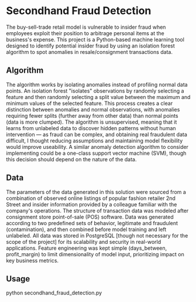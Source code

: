 # Secondhand Fraud Detection

The buy-sell-trade retail model is vulnerable to insider fraud when employees exploit their position to arbitrage personal items at the business's expense.
This project is a Python-based machine learning tool designed to identify potential insider fraud by using an isolation forest algorithm to spot anomalies in resale/consignment transactions data.

## Algorithm

The algorithm works by isolating anomalies instead of profiling normal data points.
An isolation forest "isolates" observations by randomly selecting a feature and then randomly selecting a split value between the maximum and minimum values of the selected feature.
This process creates a clear distinction between anomalies and normal observations, with anomalies requiring fewer splits (further away from other data) than normal points (data is more clumped).
The algorithm is unsupervised, meaning that it learns from unlabeled data to discover hidden patterns without human intervention
&mdash; as fraud can be complex, and obtaining real fraudulent data difficult, I thought reducing assumptions and maintaining model flexibility would improve useability.
A similar anomaly detection algorithm to consider implementing could be a one-class support vector machine (SVM), though this decision should depend on the nature of the data.

## Data

The parameters of the data generated in this solution were sourced from a combination of observed online listings of popular fashion retailer 2nd Street and insider information provided by a colleague familiar with the company's operations.
The structure of transaction data was modeled after consignment store point-of-sale (POS) software.
Data was generated according to two predefined sets of behavior, legitimate and fraudulent (contamination), and then combined before model training and left unlabeled.
All data was stored in PostgreSQL [though not necessary for the scope of the project] for its scalability and security in real-world applications.
Feature engineering was kept simple (days_between, profit_margin) to limit dimensionality of model input, prioritizing impact on key business metrics.

## Usage

python secondhand_fraud_detection.py
